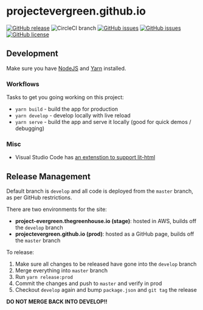 # projectevergreen.github.io
[![GitHub release](https://img.shields.io/github/tag/ProjectEvergreen/projectevergreen.github.io.svg)](https://github.com/ProjectEvergreen/projectevergreen.github.io/tags)
![CircleCI branch](https://img.shields.io/circleci/project/github/RedSparr0w/node-csgo-parser/master.svg?style=plastic)
[![GitHub issues](https://img.shields.io/github/issues-raw/ProjectEvergreen/projectevergreen.github.io.svg)](https://github.com/ProjectEvergreen/projectevergreen.github.io/issues)
[![GitHub issues](https://img.shields.io/github/issues-pr-raw/ProjectEvergreen/projectevergreen.github.io.svg)](https://github.com/ProjectEvergreen/projectevergreen.github.io/issues)
[![GitHub license](https://img.shields.io/badge/license-Apache%202-blue.svg)](https://raw.githubusercontent.com/ProjectEvergreen/projectevergreen.github.io/master/LICENSE.md)

## Development
Make sure you have [NodeJS](https://nodejs.org/) and [Yarn](https://yarnpkg.com/en/) installed.

### Workflows
Tasks to get you going working on this project:
- `yarn build` - build the app for production
- `yarn develop` - develop locally with live reload
- `yarn serve` - build the app and serve it locally (good for quick demos / debugging)

### Misc
- Visual Studio Code has [an extenstion to support lit-html](https://marketplace.visualstudio.com/items?itemName=bierner.lit-html)

## Release Management
Default branch is `develop` and all code is deployed from the `master` branch, as per GitHub restrictions. 

There are two environments for the site:
* **project-evergreen.thegreenhouse.io (stage)**: hosted in AWS, builds off the `develop` branch
* **projectevergreen.github.io (prod)**: hosted as a GitHub page, builds off the `master` branch

To release:
1. Make sure all changes to be released have gone into the `develop` branch
1. Merge everything into `master` branch
1. Run `yarn release:prod`
1. Commit the changes and push to `master` and verify in prod
1. Checkout `develop` again and bump `package.json` and `git tag` the release

**DO NOT MERGE BACK INTO DEVELOP!!**
